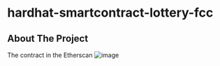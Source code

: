 # hardhat-smartcontract-lottery-fcc

<!-- ABOUT THE PROJECT -->
## About The Project
The contract in the Etherscan
![image](https://user-images.githubusercontent.com/56123892/236467671-6f43298a-15f4-4065-ba08-7ee5ef0c0385.png)
